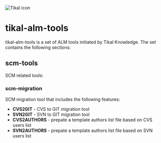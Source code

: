 ![Tikal icon](http://tikalk.com/sites/all/themes/sasson/tikal/logo.png)
# tikal-alm-tools
tikal-alm-tools is a set of ALM tools initiated by Tikal Knowledge.
The set contains the following sections:
## scm-tools
SCM related tools:
### scm-migration
SCM migration tool that includes the following features:
* **CVS2GIT** - CVS to GIT migration tool
* **SVN2GIT** - SVN to GIT migration tool
* **CVS2AUTHORS** - prepate a template authors list file based on CVS users list
* **SVN2AUTHORS** - prepate a template authors list file based on SVN users list

